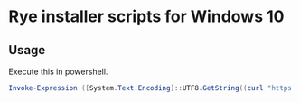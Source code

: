 # Rye installer scripts for Windows 10

## Usage

Execute this in powershell.

```powershell
Invoke-Expression ([System.Text.Encoding]::UTF8.GetString((curl "https://raw.githubusercontent.com/kzm4269/rye-installation-scripts/main/windows10/install_rye.ps1").Content) + "`nMain")
```
